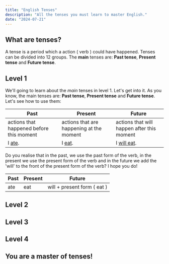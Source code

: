 ```yaml
---
title: "English Tenses"
description: "All the tenses you must learn to master English."
date: "2024-07-21"
---
```


## What are tenses?

A tense is a period which a action ( verb ) could have happened. Tenses can be divided into 12 groups. The **main** tenses are: **Past tense**, **Present tense** and **Future tense**.

## Level 1

We'll going to learn about the _main_ tenses in level 1. Let's get into it.
As you know, the main tenses are: **Past tense**, **Present tense** and **Future tense**.
Let's see how to use them:

| Past                                     | Present                                  | Future                                     |
| ---------------------------------------- | ---------------------------------------- | ------------------------------------------ |
| actions that happened before this moment | actions that are happening at the moment | actions that will happen after this moment |
| I <u>ate</u>.                            | I <u>eat</u>.                            | I <u>will eat</u>.                         |

Do you realise that in the past, we use the past form of the verb, in the present we use the present form of the verb and in the future we add the 'will' to the front of the present form of the verb? I hope you do!

| Past | Present | Future                 |
| ---- | ------- | ---------------------- |
| ate  | eat     | will + present form ( eat ) |

## Level 2

## Level 3

## Level 4

## You are a master of tenses!
